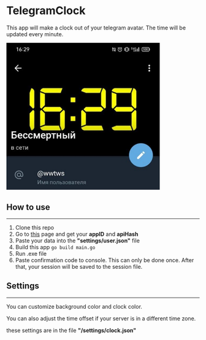 # TelegramClock
This app will make a clock out of your telegram avatar. The time will be updated every minute.


<img src="images/telegram.jpg" width="400" />
<br>

## How to use
___
1. Clone this repo
2. Go to [this](https://core.telegram.org/api/obtaining_api_id) page and get your **appID** and **apiHash**
3. Paste your data into the **"settings/user.json"** file
4. Build this app `go build main.go`
5. Run .exe file
6. Paste confirmation code to console. This can only be done once. After that, your session will be saved to the session file. 

## Settings
___
You can customize background color and clock color.

You can also adjust the time offset if your server is in a different time zone. 

these settings are in the file **"/settings/clock.json"**